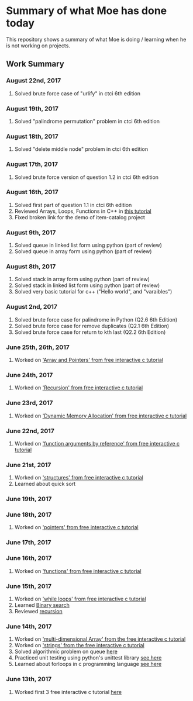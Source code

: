 # Summary of what Moe has done today

This repository shows a summary of what Moe is doing / learning when he is not working on projects.

## Work Summary

### August 22nd, 2017
1. Solved brute force case of "urlify" in ctci 6th edition

### August 19th, 2017
1. Solved "palindrome permutation" problem in ctci 6th edition

### August 18th, 2017
1. Solved "delete middle node" problem in ctci 6th edition

### August 17th, 2017
1. Solved brute force version of question 1.2 in ctci 6th edition

### August 16th, 2017
1. Solved first part of question 1.1 in ctci 6th edition
2. Reviewed Arrays, Loops, Functions in C++ in [this tutorial](https://www.udemy.com/video-course-c-from-beginner-to-expert/learn/v4/overview)
3. Fixed broken link for the demo of item-catalog project 

### August 9th, 2017
1. Solved queue in linked list form using python (part of review)
2. Solved queue in array form using python (part of review)


### August 8th, 2017
1. Solved stack in array form using python (part of review)
2. Solved stack in linked list form using python (part of review)
3. Solved very basic tutorial for c++ ("Hello world", and "varaibles")

### August 2nd, 2017
1. Solved brute force case for palindrome in Python (Q2.6 6th Edition)
2. Solved brute force case for remove duplicates (Q2.1 6th Edition)
3. Solved brute force case for return to kth last (Q2.2 6th Edition)

### June 25th, 26th, 2017
1. Worked on ['Array and Pointers' from free interactive c tutorial](http://www.learn-c.org/en/Arrays_and_Pointers)

### June 24th, 2017 
1. Worked on ['Recursion' from free interactive c tutorial](http://www.learn-c.org/en/Recursion)

### June 23rd, 2017
1. Worked on ['Dynamic Memory Allocation' from free interactive c tutorial](http://www.learn-c.org/en/Dynamic_allocation)

### June 22nd, 2017
1. Worked on ['function arguments by reference' from free interactive c tutorial](http://www.learn-c.org/en/Function_arguments_by_reference)

### June 21st, 2017
1. Worked on ['structures' from free interactive c tutorial](http://www.learn-c.org/en/Structures)
2. Learned about quick sort

### June 19th, 2017

### June 18th, 2017
1. Worked on ['pointers' from free interactive c tutorial](http://www.learn-c.org/en/Pointers) 

### June 17th, 2017

### June 16th, 2017
1. Worked on ['functions' from free interactive c tutorial](http://www.learn-c.org/en/Functions)

### June 15th, 2017
1. Worked on ['while loops' from free interactive c tutorial]('http://www.learn-c.org/en/While_loops')
2. Learned [Binary search](https://classroom.udacity.com/nanodegrees/nd004/parts/a98f5fbf-0b2a-457d-8f06-7025979cf2bc/modules/07cc5d99-f81d-45df-af3b-9206dca1739d/lessons/7123524086/concepts/71173440860923)
3. Reviewed [recursion](https://classroom.udacity.com/nanodegrees/nd004/parts/a98f5fbf-0b2a-457d-8f06-7025979cf2bc/modules/07cc5d99-f81d-45df-af3b-9206dca1739d/lessons/7123524086/concepts/71225249930923)

### June 14th, 2017
1. Worked on ['multi-dimensional Array' from the free interactive c tutorial](https://www.learn-c.org/en/Multidimensional_Arrays)
2. Worked on ['strings' from the free interactive c tutorial](https://www.learn-c.org/en/Strings)
3. Solved algorithmic problem on queue [here](https://www.hackerrank.com/challenges/queue-using-two-stacks/submissions/code/46791339) 
4. Practiced unit testing using python's unittest library [see here](https://github.com/hyungmogu/What-s-Moe-learning/blob/master/algorithm/queue/test.py)
5. Learned about forloops in c programming language [see here](http://www.learn-c.org/en/For_loops)

### June 13th, 2017
1. Worked first 3 free interactive c tutorial [here](https://www.learn-c.org/)
